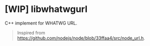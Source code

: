 # [WIP] libwhatwgurl

C++ implement for WHATWG URL.

> Inspired from https://github.com/nodejs/node/blob/33ffaa4/src/node_url.h.
